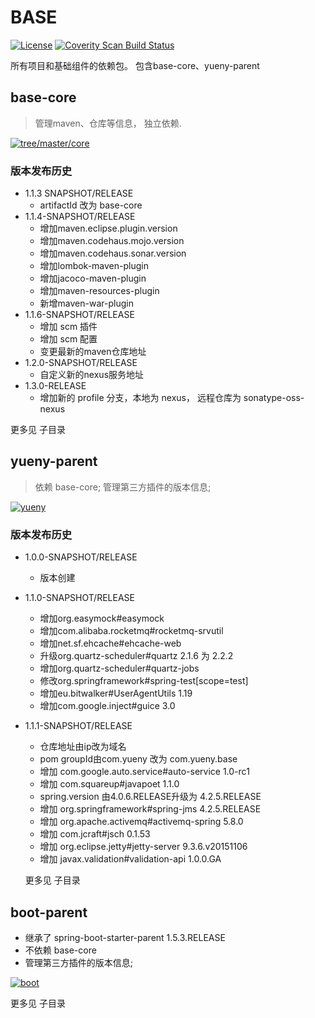 ﻿# BASE

[![License](https://img.shields.io/badge/License-Apache%202.0-blue.svg)](https://opensource.org/licenses/Apache-2.0)
<a href="">
  <img alt="Coverity Scan Build Status" src="https://img.shields.io/coverity/scan/8244.svg"/>
</a>


所有项目和基础组件的依赖包。
包含base-core、yueny-parent

## **base-core**
   > 管理maven、仓库等信息， 独立依赖.
  
   [![tree/master/core](https://file-vague.codealy.com/code/yueny/base/base-core.jpg)]()
   
###  版本发布历史
   + 1.1.3 SNAPSHOT/RELEASE
      - artifactId 改为 base-core
   + 1.1.4-SNAPSHOT/RELEASE
      - 增加maven.eclipse.plugin.version
      - 增加maven.codehaus.mojo.version
      - 增加maven.codehaus.sonar.version
      - 增加lombok-maven-plugin
      - 增加jacoco-maven-plugin
      - 增加maven-resources-plugin
      - 新增maven-war-plugin
   + 1.1.6-SNAPSHOT/RELEASE
      - 增加 scm 插件
      - 增加 scm 配置
      - 变更最新的maven仓库地址
   + 1.2.0-SNAPSHOT/RELEASE
      - 自定义新的nexus服务地址
   + 1.3.0-RELEASE
      - 增加新的 profile 分支，本地为 nexus， 远程仓库为 sonatype-oss-nexus
      
   更多见 <core> 子目录
  
## **yueny-parent**
   > 依赖 base-core; 
   > 管理第三方插件的版本信息;
   
   [![yueny](https://file-vague.codealy.com/code/yueny/base/yueny-parent.jpg)]()
   
   
### 版本发布历史
 + 1.0.0-SNAPSHOT/RELEASE
    - 版本创建
 + 1.1.0-SNAPSHOT/RELEASE
    - 增加org.easymock#easymock
    - 增加com.alibaba.rocketmq#rocketmq-srvutil
    - 增加net.sf.ehcache#ehcache-web
    - 升级org.quartz-scheduler#quartz 2.1.6 为 2.2.2
    - 增加org.quartz-scheduler#quartz-jobs
    - 修改org.springframework#spring-test[scope=test]
    - 增加eu.bitwalker#UserAgentUtils 1.19
    - 增加com.google.inject#guice 3.0
        
 + 1.1.1-SNAPSHOT/RELEASE
    - 仓库地址由ip改为域名
    - pom groupId由com.yueny 改为 com.yueny.base
    - 增加 com.google.auto.service#auto-service 1.0-rc1
    - 增加 com.squareup#javapoet 1.1.0
    - spring.version 由4.0.6.RELEASE升级为 4.2.5.RELEASE
    - 增加 org.springframework#spring-jms 4.2.5.RELEASE
    - 增加 org.apache.activemq#activemq-spring 5.8.0
    - 增加 com.jcraft#jsch 0.1.53
    - 增加 org.eclipse.jetty#jetty-server 9.3.6.v20151106
    - 增加 javax.validation#validation-api 1.0.0.GA
    
   更多见 <yueny> 子目录
  			
## **boot-parent**
   * 继承了 spring-boot-starter-parent 1.5.3.RELEASE
   * 不依赖 base-core
   * 管理第三方插件的版本信息;
   
   [![boot](https://file-vague.codealy.com/code/yueny/base/boot-parent.jpg)]()

   更多见 <boot> 子目录